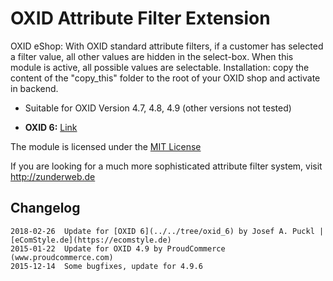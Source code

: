 OXID Attribute Filter Extension
===============================

OXID eShop: With OXID standard attribute filters, if a customer has selected a filter value,
all other values are hidden in the select-box. When this module is active, all possible
values are selectable. Installation: copy the content of the "copy_this" folder to the
root of your OXID shop and activate in backend.

- Suitable for OXID Version 4.7, 4.8, 4.9 (other versions not tested)

- **OXID 6:** [Link](../../tree/oxid_6)


The module is licensed under the <a href="http://opensource.org/licenses/MIT">MIT License</a>

If you are looking for a much more sophisticated attribute filter system, visit <a href="http://zunderweb.de">http://zunderweb.de</a>


Changelog
---

	2018-02-26	Update for [OXID 6](../../tree/oxid_6) by Josef A. Puckl | [eComStyle.de](https://ecomstyle.de)
	2015-01-22	Update for OXID 4.9 by ProudCommerce (www.proudcommerce.com)
    2015-12-14  Some bugfixes, update for 4.9.6